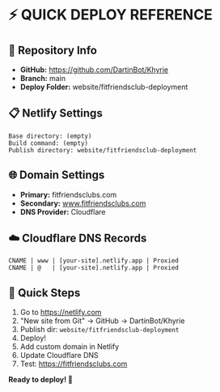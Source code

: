 # ⚡ QUICK DEPLOY REFERENCE

## 🔗 Repository Info
- **GitHub:** https://github.com/DartinBot/Khyrie
- **Branch:** main
- **Deploy Folder:** website/fitfriendsclub-deployment

## 📋 Netlify Settings
```
Base directory: (empty)
Build command: (empty)
Publish directory: website/fitfriendsclub-deployment
```

## 🌐 Domain Settings
- **Primary:** fitfriendsclubs.com
- **Secondary:** www.fitfriendsclubs.com
- **DNS Provider:** Cloudflare

## ☁️ Cloudflare DNS Records
```
CNAME | www | [your-site].netlify.app | Proxied
CNAME | @   | [your-site].netlify.app | Proxied
```

## 🚀 Quick Steps
1. Go to https://netlify.com
2. "New site from Git" → GitHub → DartinBot/Khyrie
3. Publish dir: `website/fitfriendsclub-deployment`
4. Deploy!
5. Add custom domain in Netlify
6. Update Cloudflare DNS
7. Test: https://fitfriendsclubs.com

**Ready to deploy! 🎉**
